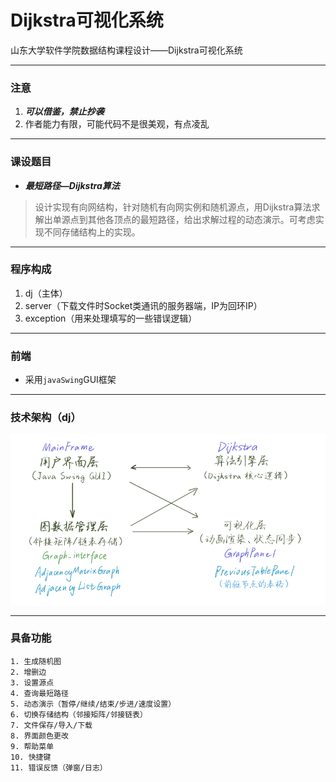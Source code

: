 # Dijkstra可视化系统
山东大学软件学院数据结构课程设计——Dijkstra可视化系统

---
### 注意
1. ***可以借鉴，禁止抄袭***
2. 作者能力有限，可能代码不是很美观，有点凌乱
---
### 课设题目
- ***最短路径—Dijkstra算法***
>设计实现有向网结构，针对随机有向网实例和随机源点，用Dijkstra算法求解出单源点到其他各顶点的最短路径，给出求解过程的动态演示。可考虑实现不同存储结构上的实现。
---
### 程序构成
1. dj（主体）
2. server（下载文件时Socket类通讯的服务器端，IP为回环IP）
3. exception（用来处理填写的一些错误逻辑）
---
### 前端
- 采用`javaSwing`GUI框架
---
### 技术架构（dj）
![模块示意图](技术架构.png "这是一个模块示意图")

---
### 具备功能
```
1. 生成随机图
2. 增删边
3. 设置源点
4. 查询最短路径
5. 动态演示（暂停/继续/结束/步进/速度设置）
6. 切换存储结构（邻接矩阵/邻接链表）
7. 文件保存/导入/下载
8. 界面颜色更改
9. 帮助菜单
10. 快捷键
11. 错误反馈（弹窗/日志）
```